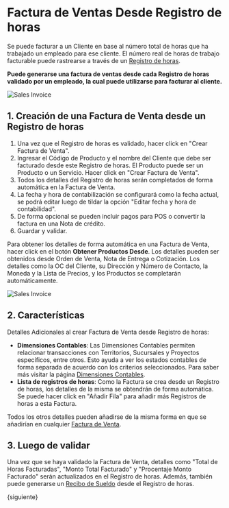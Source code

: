 <!-- add-breadcrumbs -->
# Factura de Ventas Desde Registro de horas

Se puede facturar a un Cliente en base al número total de horas que ha trabajado un empleado para ese cliente. El número real de horas de trabajo facturable puede rastrearse a través de un [Registro de horas](/docs/user/manual/es/projects/timesheets/). 

**Puede generarse una factura de ventas desde cada Registro de horas validado por un empleado, la cual puede utilizarse para facturar al cliente.**


<img class="screenshot" alt="Sales Invoice" src="{{docs_base_url}}/assets/img/project/projects-sales-invoice-from-timesheet.png">

## 1. Creación de una Factura de Venta desde un Registro de horas

  1. Una vez que el Registro de horas es validado, hacer click en "Crear Factura de Venta".
  2. Ingresar el Código de Producto y el nombre del Cliente que debe ser facturado desde este Registro de horas. El Producto puede ser un Producto o un Servicio. Hacer click en "Crear Factura de Venta".
  3. Todos los detalles del Registro de horas serán completados de forma automática en la Factura de Venta.
  4. La fecha y hora de contabilización se configurará como la fecha actual, se podrá editar luego de tildar la opción "Editar fecha y hora de contabilidad". 
  5. De forma opcional se pueden incluir pagos para POS o convertir la factura en una Nota de crédito.
  6. Guardar y validar.
  
Para obtener los detalles de forma automática en una Factura de Venta, hacer click en el botón **Obtener Productos Desde**. Los detalles pueden ser obtenidos desde Orden de Venta, Nota de Entrega o Cotización. Los detalles como la OC del Cliente, su Dirección y Número de Contacto, la Moneda y la Lista de Precios, y los Productos se completarán automáticamente.  

<img class="screenshot" alt="Sales Invoice" src="{{docs_base_url}}/assets/img/project/timesheet/timesheet-billing-to-sales-invoice.gif">

## 2. Características

Detalles Adicionales al crear Factura de Venta desde Registro de horas:

  * **Dimensiones Contables**: Las Dimensiones Contables permiten relacionar transacciones con Territorios, Sucursales y Proyectos específicos, entre otros. Esto ayuda a ver los estados contables de forma separada de acuerdo con los criterios seleccionados. Para saber más visitar la página [Dimensiones Contables](/docs/user/manual/es/accounts/accounting-dimensions).
  * **Lista de registros de horas**: Como la Factura se crea desde un Registro de horas, los detalles de la misma se obtendrán de forma automática. Se puede hacer click en "Añadir Fila" para añadir más Registros de horas a esta Factura. 

Todos los otros detalles pueden añadirse de la misma forma en que se añadirían en cualquier [Factura de Venta](/docs/user/manual/es/accounts/sales-invoice).

## 3. Luego de validar

Una vez que se haya validado la Factura de Venta, detalles como "Total de Horas Facturadas", "Monto Total Facturado" y "Procentaje Monto Facturado" serán actualizados en el Registro de horas. Además, también puede generarse un [Recibo de Sueldo](/docs/user/manual/es/projects/salary-slip-from-timesheet) desde el Registro de horas.

{siguiente}
